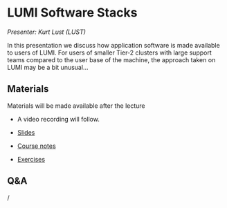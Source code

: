 # LUMI Software Stacks

*Presenter: Kurt Lust (LUST)*

In this presentation we discuss how application software is made available to
users of LUMI. For users of smaller Tier-2 clusters with large support teams compared
to the user base of the machine, the approach taken on LUMI may be a bit unusual...


## Materials

Materials will be made available after the lecture

<!--
<video src="https://462000265.lumidata.eu/2day-20250602/recordings/105-SoftwareStacks.mp4" controls="controls"></video>
-->
-   A video recording will follow.

-   [Slides](https://462000265.lumidata.eu/2day-20250602/files/LUMI-2day-20250602-105-SoftwareStacks.pdf)

-   [Course notes](105-SoftwareStacks.md)

-   [Exercises](E105-SoftwareStacks.md)

<!--
Archived materials on LUMI:

-   Slides: `/appl/local/training/2day-20250602/files/LUMI-2day-20250602-105-SoftwareStacks.pdf`

-   Recording: `/appl/local/training/2day-20250602/recordings/105-SoftwareStacks.mp4`
-->


## Q&A

/
